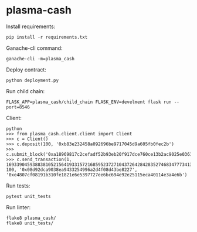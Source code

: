 # plasma-cash

Install requirements:
```
pip install -r requirements.txt
```

Ganache-cli command:
```
ganache-cli -m=plasma_cash
```

Deploy contract:
```
python deployment.py
```

Run child chain:
```
FLASK_APP=plasma_cash/child_chain FLASK_ENV=develment flask run --port=8546
```

Client:
```
python
>>> from plasma_cash.client.client import Client
>>> c = Client()
>>> c.deposit(100, '0xb83e232458a092696be9717045d9a605fb0fec2b')
>>> c.submit_block('0xa18969817c2cefadf52b93eb20f917dce760ce13b2ac9025e0361ad1e7a1d448')
>>> c.send_transaction(1, 1693390459388381052156419331572168595237271043726428428352746834777341368960, 100, '0x08d92dca9038ea9433254996a2d4f08d43be8227', '0xe4807cf08191b310fe1821e6e5397727ee6bc694e92e25115eca40114e3a4e6b')
```

Run tests:
```
pytest unit_tests
```

Run linter:
```
flake8 plasma_cash/
flake8 unit_tests/
```
